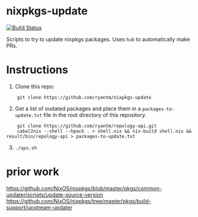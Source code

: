 # nixpkgs-update

[![Build Status](https://travis-ci.org/ryantm/nixpkgs-update.svg?branch=master)](https://travis-ci.org/ryantm/nixpkgs-update)

Scripts to try to update nixpkgs packages. Uses `hub` to automatically make PRs.

# Instructions

1. Clone this repo:
```
    git clone https://github.com/ryantm/nixpkgs-update
```
2. Get a list of oudated packages and place them in a `packages-to-update.txt` file in the root directory of this repository.

```
    git clone https://github.com/ryantm/repology-api.git
    cabal2nix --shell --hpack . > shell.nix && nix-build shell.nix && result/bin/repology-api > packages-to-update.txt
```
3. `./ups.sh`

# prior work

https://github.com/NixOS/nixpkgs/blob/master/pkgs/common-updater/scripts/update-source-version
https://github.com/NixOS/nixpkgs/tree/master/pkgs/build-support/upstream-updater
